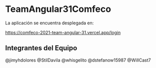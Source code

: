 # TeamAngular31Comfeco

La aplicación se encuentra desplegada en:

https://comfeco-2021-team-angular-31.vercel.app/login

## Integrantes del Equipo

@jimyhdolores
@StilDavila
@whisgelito
@dstefanow15987
@WillCast7
